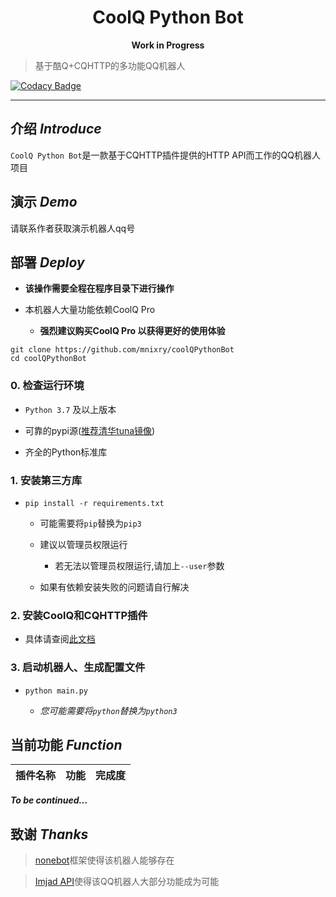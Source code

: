<h1 align="center">CoolQ Python Bot</h1>
<p align="center"><b>Work in Progress</b></p>

> 基于酷Q+CQHTTP的多功能QQ机器人

[![Codacy Badge](https://api.codacy.com/project/badge/Grade/55fe934189a74bf392bfbb301dfc33d4)](https://www.codacy.com/manual/mnixry/coolQPythonBot?utm_source=github.com&amp;utm_medium=referral&amp;utm_content=mnixry/coolQPythonBot&amp;utm_campaign=Badge_Grade)

---

## **介绍**  *Introduce*

`CoolQ Python Bot`是一款基于CQHTTP插件提供的HTTP API而工作的QQ机器人项目

## **演示** *Demo*

请联系作者获取演示机器人qq号

## **部署** *Deploy*

- **该操作需要全程在程序目录下进行操作**

- 本机器人大量功能依赖CoolQ Pro
    - **强烈建议购买CoolQ Pro 以获得更好的使用体验**


```shell
git clone https://github.com/mnixry/coolQPythonBot
cd coolQPythonBot
```

### 0. 检查运行环境
- `Python 3.7` 及以上版本

- 可靠的pypi源([推荐清华tuna镜像](https://mirror.tuna.tsinghua.edu.cn/help/pypi/))

- 齐全的Python标准库

### 1. 安装第三方库
- `pip install -r requirements.txt`
    - 可能需要将`pip`替换为`pip3`

    - 建议以管理员权限运行

        - 若无法以管理员权限运行,请加上`--user`参数
    
    - 如果有依赖安装失败的问题请自行解决


### 2. 安装CoolQ和CQHTTP插件

- 具体请查阅[此文档](https://nonebot.cqp.moe/guide/)

### 3. 启动机器人、生成配置文件

- `python main.py`

    - *您可能需要将`python`替换为`python3`*

## **当前功能** *Function*

插件名称|功能|完成度
---|---|---

***To be continued…***

## **致谢** *Thanks*
>[nonebot](https://nonebot.cqp.moe)框架使得该机器人能够存在

>[Imjad API](https://api.imjad.cn)使得该QQ机器人大部分功能成为可能
